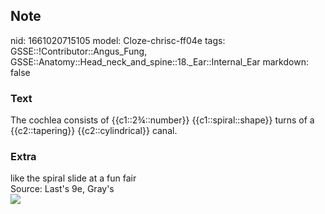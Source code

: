 ## Note
nid: 1661020715105
model: Cloze-chrisc-ff04e
tags: GSSE::!Contributor::Angus_Fung, GSSE::Anatomy::Head_neck_and_spine::18._Ear::Internal_Ear
markdown: false

### Text
The cochlea consists of {{c1::2¾::number}} {{c1::spiral::shape}} turns of a {{c2::tapering}} {{c2::cylindrical}} canal.

### Extra
<div>
  like the spiral slide at a fun fair
</div>
<div>
  Source: Last's 9e, Gray's
</div><img src=
"paste-5861c1f5d172ef189c64614088a57f51784b9c7a.jpg">
